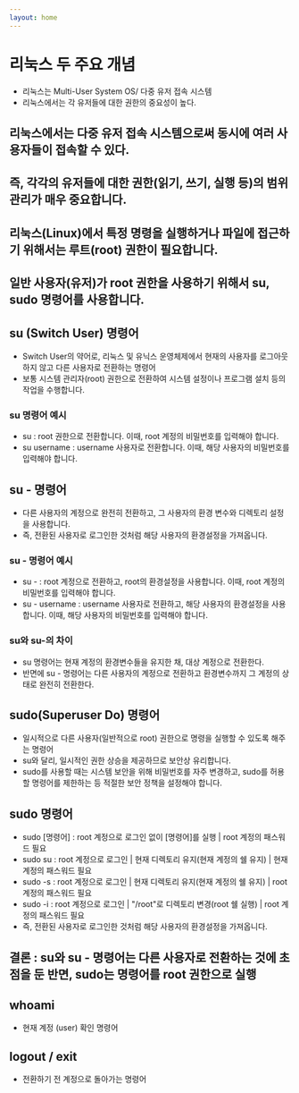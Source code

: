 ```yaml
---
layout: home
---
```


# 리눅스 두 주요 개념
- 리눅스는 Multi-User System OS/ 다중 유저 접속 시스템
- 리눅스에서는 각 유저들에 대한 권한의 중요성이 높다.


## 리눅스에서는 다중 유저 접속 시스템으로써 동시에 여러 사용자들이 접속할 수 있다.
## 즉, 각각의 유저들에 대한 권한(읽기, 쓰기, 실행 등)의 범위 관리가 매우 중요합니다.
## 리눅스(Linux)에서 특정 명령을 실행하거나 파일에 접근하기 위해서는 루트(root) 권한이 필요합니다. 
## 일반 사용자(유저)가 root 권한을 사용하기 위해서 su, sudo 명령어를 사용합니다. 


## su (Switch User) 명령어
- Switch User의 약어로, 리눅스 및 유닉스 운영체제에서 현재의 사용자를 로그아웃하지 않고 다른 사용자로 전환하는 명령어
- 보통 시스템 관리자(root) 권한으로 전환하여 시스템 설정이나 프로그램 설치 등의 작업을 수행합니다.


### su 명령어 예시
- su : root 권한으로 전환합니다. 이때, root 계정의 비밀번호를 입력해야 합니다. 
- su username : username 사용자로 전환합니다. 이때, 해당 사용자의 비밀번호를 입력해야 합니다.


## su - 명령어
- 다른 사용자의 계정으로 완전히 전환하고, 그 사용자의 환경 변수와 디렉토리 설정을 사용합니다.
- 즉, 전환된 사용자로 로그인한 것처럼 해당 사용자의 환경설정을 가져옵니다. 


### su - 명령어 예시 
- su - : root 계정으로 전환하고, root의 환경설정을 사용합니다. 이때, root 계정의 비밀번호를 입력해야 합니다. 
- su - username : username 사용자로 전환하고, 해당 사용자의 환경설정을 사용합니다. 이때, 해당 사용자의 비밀번호를 입력해야 합니다.


### su와 su-의 차이
- su 명령어는 현재 계정의 환경변수들을 유지한 채, 대상 계정으로 전환한다.
- 반면에 su - 명령어는 다른 사용자의 계정으로 전환하고 환경변수까지 그 계정의 상태로 완전히 전환한다.


## sudo(Superuser Do) 명령어
- 일시적으로 다른 사용자(일반적으로 root) 권한으로 명령을 실행할 수 있도록 해주는 명령어
- su와 달리, 일시적인 권한 상승을 제공하므로 보안상 유리합니다.
- sudo를 사용할 때는 시스템 보안을 위해 비밀번호를 자주 변경하고, sudo를 허용할 명령어를 제한하는 등 적절한 보안 정책을 설정해야 합니다.

## sudo 명령어
- sudo [명령어] : root 계정으로 로그인 없이 [명령어]를 실행 | root 계정의 패스워드 필요
- sudo su : root 계정으로 로그인 | 현재 디렉토리 유지(현재 계정의 쉘 유지) | 현재 계정의 패스워드 필요
- sudo -s : root 계정으로 로그인 | 현재 디렉토리 유지(현재 계정의 쉘 유지) | root 계정의 패스워드 필요
- sudo -i : root 계정으로 로그인 | "/root"로 디렉토리 변경(root 쉘 실행) | root 계정의 패스워드 필요
- 즉, 전환된 사용자로 로그인한 것처럼 해당 사용자의 환경설정을 가져옵니다. 


## 결론 : su와 su - 명령어는 다른 사용자로 전환하는 것에 초점을 둔 반면, sudo는 명령어를 root 권한으로 실행

## whoami 
- 현재 계정 (user) 확인 명령어

## logout / exit 
- 전환하기 전 계정으로 돌아가는 명령어 